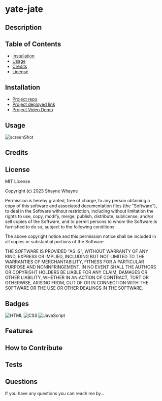 # yate-jate
      
## Description

## Table of Contents

- [Installation](#installation)
- [Usage](#usage)
- [Credits](#credits)
- [License](#license)

## Installation

- [Project repo](https://github.com/shaynefw/yate-jate)
- [Project deployed link](https://shaynefw.github.io/yate-jate/)
- [Project Video Demo]()

## Usage

![screenShot]()

## Credits

## License

MIT License

Copyright (c) 2023 Shayne Whayne

Permission is hereby granted, free of charge, to any person obtaining a copy
of this software and associated documentation files (the "Software"), to deal
in the Software without restriction, including without limitation the rights
to use, copy, modify, merge, publish, distribute, sublicense, and/or sell
copies of the Software, and to permit persons to whom the Software is
furnished to do so, subject to the following conditions:

The above copyright notice and this permission notice shall be included in all
copies or substantial portions of the Software.

THE SOFTWARE IS PROVIDED "AS IS", WITHOUT WARRANTY OF ANY KIND, EXPRESS OR
IMPLIED, INCLUDING BUT NOT LIMITED TO THE WARRANTIES OF MERCHANTABILITY,
FITNESS FOR A PARTICULAR PURPOSE AND NONINFRINGEMENT. IN NO EVENT SHALL THE
AUTHORS OR COPYRIGHT HOLDERS BE LIABLE FOR ANY CLAIM, DAMAGES OR OTHER
LIABILITY, WHETHER IN AN ACTION OF CONTRACT, TORT OR OTHERWISE, ARISING FROM,
OUT OF OR IN CONNECTION WITH THE SOFTWARE OR THE USE OR OTHER DEALINGS IN THE
SOFTWARE.

## Badges

![HTML](https://img.shields.io/badge/HTML-NUMBER%25-orange)
![CSS](https://img.shields.io/badge/CSS-NUMBER%25-blue)
![JavaScript](https://img.shields.io/badge/JavaScript-NUMBER%25-yellow)

## Features

## How to Contribute

## Tests

## Questions
  
If you have any questions you can reach me by...
  
